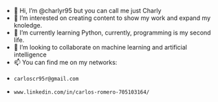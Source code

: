 - 👋 Hi, I’m @charlyr95 but you can call me just Charly
- 👀 I’m interested on creating content to show my work and expand my knoledge.
- 🌱 I’m currently learning Python, currently, programming is my second life.
- 💞️ I’m looking to collaborate on machine learning and artificial intelligence
- 📫 You can find me on my networks: 
-     carloscr95r@gmail.com
-     www.linkedin.com/in/carlos-romero-705103164/

<!---
charlyr95/charlyr95 is a ✨ special ✨ repository because its `README.md` (this file) appears on your GitHub profile.
You can click the Preview link to take a look at your changes.
--->
